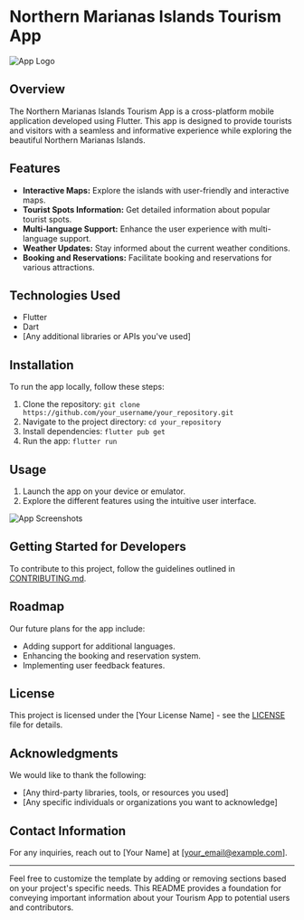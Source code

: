 # Northern Marianas Islands Tourism App

![App Logo](link_to_your_logo.png)

## Overview

The Northern Marianas Islands Tourism App is a cross-platform mobile application developed using Flutter. This app is designed to provide tourists and visitors with a seamless and informative experience while exploring the beautiful Northern Marianas Islands.

## Features

- **Interactive Maps:** Explore the islands with user-friendly and interactive maps.
- **Tourist Spots Information:** Get detailed information about popular tourist spots.
- **Multi-language Support:** Enhance the user experience with multi-language support.
- **Weather Updates:** Stay informed about the current weather conditions.
- **Booking and Reservations:** Facilitate booking and reservations for various attractions.

## Technologies Used

- Flutter
- Dart
- [Any additional libraries or APIs you've used]

## Installation

To run the app locally, follow these steps:

1. Clone the repository: `git clone https://github.com/your_username/your_repository.git`
2. Navigate to the project directory: `cd your_repository`
3. Install dependencies: `flutter pub get`
4. Run the app: `flutter run`

## Usage

1. Launch the app on your device or emulator.
2. Explore the different features using the intuitive user interface.

![App Screenshots](link_to_screenshot.png)

## Getting Started for Developers

To contribute to this project, follow the guidelines outlined in [CONTRIBUTING.md](link_to_contributing_file).

## Roadmap

Our future plans for the app include:

- Adding support for additional languages.
- Enhancing the booking and reservation system.
- Implementing user feedback features.

## License

This project is licensed under the [Your License Name] - see the [LICENSE](link_to_license_file) file for details.

## Acknowledgments

We would like to thank the following:

- [Any third-party libraries, tools, or resources you used]
- [Any specific individuals or organizations you want to acknowledge]

## Contact Information

For any inquiries, reach out to [Your Name] at [your_email@example.com].

---

Feel free to customize the template by adding or removing sections based on your project's specific needs. This README provides a foundation for conveying important information about your Tourism App to potential users and contributors.
